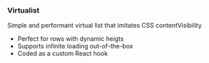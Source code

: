### Virtualist

Simple and performant virtual list that imitates CSS contentVisibility

- Perfect for rows with dynamic heigts
- Supports infinite loading out-of-the-box
- Coded as a custom React hook
